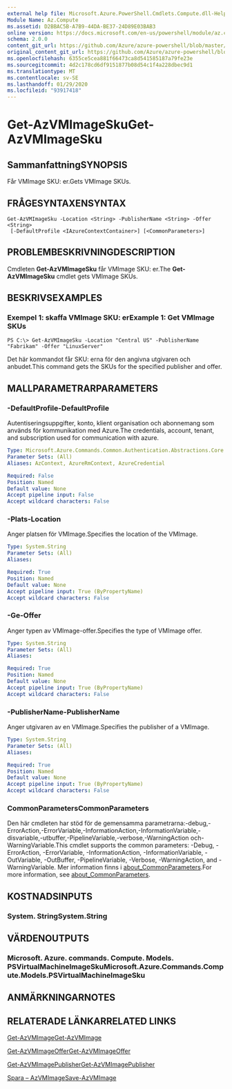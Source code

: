 ```yaml
---
external help file: Microsoft.Azure.PowerShell.Cmdlets.Compute.dll-Help.xml
Module Name: Az.Compute
ms.assetid: D2BBAC5B-A7B9-44DA-BE37-24D89E03BAB3
online version: https://docs.microsoft.com/en-us/powershell/module/az.compute/get-azvmimagesku
schema: 2.0.0
content_git_url: https://github.com/Azure/azure-powershell/blob/master/src/Compute/Compute/help/Get-AzVMImageSku.md
original_content_git_url: https://github.com/Azure/azure-powershell/blob/master/src/Compute/Compute/help/Get-AzVMImageSku.md
ms.openlocfilehash: 6355ce5cea881f66473ca8d541585187a79fe23e
ms.sourcegitcommit: 4d2c178cd6df9151877b08d54c1f4a228dbec9d1
ms.translationtype: MT
ms.contentlocale: sv-SE
ms.lasthandoff: 01/29/2020
ms.locfileid: "93917418"
---
```

# <span data-ttu-id="3b77d-101">Get-AzVMImageSku</span><span class="sxs-lookup"><span data-stu-id="3b77d-101">Get-AzVMImageSku</span></span>

## <span data-ttu-id="3b77d-102">Sammanfattning</span><span class="sxs-lookup"><span data-stu-id="3b77d-102">SYNOPSIS</span></span>
<span data-ttu-id="3b77d-103">Får VMImage SKU: er.</span><span class="sxs-lookup"><span data-stu-id="3b77d-103">Gets VMImage SKUs.</span></span>

## <span data-ttu-id="3b77d-104">FRÅGESYNTAXEN</span><span class="sxs-lookup"><span data-stu-id="3b77d-104">SYNTAX</span></span>

```
Get-AzVMImageSku -Location <String> -PublisherName <String> -Offer <String>
 [-DefaultProfile <IAzureContextContainer>] [<CommonParameters>]
```

## <span data-ttu-id="3b77d-105">PROBLEMBESKRIVNING</span><span class="sxs-lookup"><span data-stu-id="3b77d-105">DESCRIPTION</span></span>
<span data-ttu-id="3b77d-106">Cmdleten **Get-AzVMImageSku** får VMImage SKU: er.</span><span class="sxs-lookup"><span data-stu-id="3b77d-106">The **Get-AzVMImageSku** cmdlet gets VMImage SKUs.</span></span>

## <span data-ttu-id="3b77d-107">BESKRIVS</span><span class="sxs-lookup"><span data-stu-id="3b77d-107">EXAMPLES</span></span>

### <span data-ttu-id="3b77d-108">Exempel 1: skaffa VMImage SKU: er</span><span class="sxs-lookup"><span data-stu-id="3b77d-108">Example 1: Get VMImage SKUs</span></span>
```
PS C:\> Get-AzVMImageSku -Location "Central US" -PublisherName "Fabrikam" -Offer "LinuxServer"
```

<span data-ttu-id="3b77d-109">Det här kommandot får SKU: erna för den angivna utgivaren och anbudet.</span><span class="sxs-lookup"><span data-stu-id="3b77d-109">This command gets the SKUs for the specified publisher and offer.</span></span>

## <span data-ttu-id="3b77d-110">MALLPARAMETRAR</span><span class="sxs-lookup"><span data-stu-id="3b77d-110">PARAMETERS</span></span>

### <span data-ttu-id="3b77d-111">-DefaultProfile</span><span class="sxs-lookup"><span data-stu-id="3b77d-111">-DefaultProfile</span></span>
<span data-ttu-id="3b77d-112">Autentiseringsuppgifter, konto, klient organisation och abonnemang som används för kommunikation med Azure.</span><span class="sxs-lookup"><span data-stu-id="3b77d-112">The credentials, account, tenant, and subscription used for communication with azure.</span></span>

```yaml
Type: Microsoft.Azure.Commands.Common.Authentication.Abstractions.Core.IAzureContextContainer
Parameter Sets: (All)
Aliases: AzContext, AzureRmContext, AzureCredential

Required: False
Position: Named
Default value: None
Accept pipeline input: False
Accept wildcard characters: False
```

### <span data-ttu-id="3b77d-113">-Plats</span><span class="sxs-lookup"><span data-stu-id="3b77d-113">-Location</span></span>
<span data-ttu-id="3b77d-114">Anger platsen för VMImage.</span><span class="sxs-lookup"><span data-stu-id="3b77d-114">Specifies the location of the VMImage.</span></span>

```yaml
Type: System.String
Parameter Sets: (All)
Aliases:

Required: True
Position: Named
Default value: None
Accept pipeline input: True (ByPropertyName)
Accept wildcard characters: False
```

### <span data-ttu-id="3b77d-115">-Ge</span><span class="sxs-lookup"><span data-stu-id="3b77d-115">-Offer</span></span>
<span data-ttu-id="3b77d-116">Anger typen av VMImage-offer.</span><span class="sxs-lookup"><span data-stu-id="3b77d-116">Specifies the type of VMImage offer.</span></span>

```yaml
Type: System.String
Parameter Sets: (All)
Aliases:

Required: True
Position: Named
Default value: None
Accept pipeline input: True (ByPropertyName)
Accept wildcard characters: False
```

### <span data-ttu-id="3b77d-117">-PublisherName</span><span class="sxs-lookup"><span data-stu-id="3b77d-117">-PublisherName</span></span>
<span data-ttu-id="3b77d-118">Anger utgivaren av en VMImage.</span><span class="sxs-lookup"><span data-stu-id="3b77d-118">Specifies the publisher of a VMImage.</span></span>

```yaml
Type: System.String
Parameter Sets: (All)
Aliases:

Required: True
Position: Named
Default value: None
Accept pipeline input: True (ByPropertyName)
Accept wildcard characters: False
```

### <span data-ttu-id="3b77d-119">CommonParameters</span><span class="sxs-lookup"><span data-stu-id="3b77d-119">CommonParameters</span></span>
<span data-ttu-id="3b77d-120">Den här cmdleten har stöd för de gemensamma parametrarna:-debug,-ErrorAction,-ErrorVariable,-InformationAction,-InformationVariable,-disvariable,-utbuffer,-PipelineVariable,-verbose,-WarningAction och-WarningVariable.</span><span class="sxs-lookup"><span data-stu-id="3b77d-120">This cmdlet supports the common parameters: -Debug, -ErrorAction, -ErrorVariable, -InformationAction, -InformationVariable, -OutVariable, -OutBuffer, -PipelineVariable, -Verbose, -WarningAction, and -WarningVariable.</span></span> <span data-ttu-id="3b77d-121">Mer information finns i [about_CommonParameters](https://go.microsoft.com/fwlink/?LinkID=113216).</span><span class="sxs-lookup"><span data-stu-id="3b77d-121">For more information, see [about_CommonParameters](https://go.microsoft.com/fwlink/?LinkID=113216).</span></span>

## <span data-ttu-id="3b77d-122">KOSTNADS</span><span class="sxs-lookup"><span data-stu-id="3b77d-122">INPUTS</span></span>

### <span data-ttu-id="3b77d-123">System. String</span><span class="sxs-lookup"><span data-stu-id="3b77d-123">System.String</span></span>

## <span data-ttu-id="3b77d-124">VÄRDEN</span><span class="sxs-lookup"><span data-stu-id="3b77d-124">OUTPUTS</span></span>

### <span data-ttu-id="3b77d-125">Microsoft. Azure. commands. Compute. Models. PSVirtualMachineImageSku</span><span class="sxs-lookup"><span data-stu-id="3b77d-125">Microsoft.Azure.Commands.Compute.Models.PSVirtualMachineImageSku</span></span>

## <span data-ttu-id="3b77d-126">ANMÄRKNINGAR</span><span class="sxs-lookup"><span data-stu-id="3b77d-126">NOTES</span></span>

## <span data-ttu-id="3b77d-127">RELATERADE LÄNKAR</span><span class="sxs-lookup"><span data-stu-id="3b77d-127">RELATED LINKS</span></span>

[<span data-ttu-id="3b77d-128">Get-AzVMImage</span><span class="sxs-lookup"><span data-stu-id="3b77d-128">Get-AzVMImage</span></span>](./Get-AzVMImage.md)

[<span data-ttu-id="3b77d-129">Get-AzVMImageOffer</span><span class="sxs-lookup"><span data-stu-id="3b77d-129">Get-AzVMImageOffer</span></span>](./Get-AzVMImageOffer.md)

[<span data-ttu-id="3b77d-130">Get-AzVMImagePublisher</span><span class="sxs-lookup"><span data-stu-id="3b77d-130">Get-AzVMImagePublisher</span></span>](./Get-AzVMImagePublisher.md)

[<span data-ttu-id="3b77d-131">Spara – AzVMImage</span><span class="sxs-lookup"><span data-stu-id="3b77d-131">Save-AzVMImage</span></span>](./Save-AzVMImage.md)


